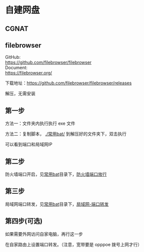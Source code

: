 # 自建网盘
## CGNAT 

## filebrowser
GitHub:  
https://github.com/filebrowser/filebrowser  
Document:  
https://filebrowser.org/

下载地址：https://github.com/filebrowser/filebrowser/releases


解压，无需安装

## 第一步 
方法一：文件夹内执行执行 exe 文件  

方法二：复制脚本， [./常用bat/](./常用bat/1.启动网盘-局域网-管理员身份运行.bat) 到解压好的文件夹下，双击执行

可以看到端口和局域网IP

## 第二步
防火墙端口开启，见[常用bat](./常用bat/)目录下，[防火墙端口放行](./常用bat/2.防火墙-端口放行-管理员身份运行.bat)


## 第三步
局域网端口转发，见[常用bat](./常用bat/)目录下，[局域网-端口转发](./常用bat/局域网-端口转发-管理员身份运行.bat)

## 第四步(可选)

如果需要外网访问自家电脑，再行这一步

在自家路由上设置端口转发。（注意，宽带要是 opppoe 拨号上网才行）

